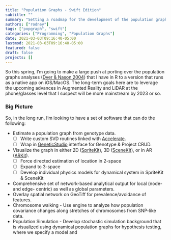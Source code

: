 ```yaml
---
title: "Population Graphs - Swift Edition"
subtitle: ""
summary: "Setting a roadmap for the development of the population graphs family of analyses."
authors: ["rodney"]
tags: ["popgraph", "swift"]
categories: ["Programming", "Population Graphs"]
date: 2021-03-03T09:16:40-05:00
lastmod: 2021-03-03T09:16:40-05:00
featured: false
draft: false
projects: []
---
```


So this spring, I’m going to make a large push at porting over the population graphs analyses ([Dyer & Nason 2004](https://drive.google.com/file/d/0B0T81CzLjtfPVGR5dFZuSF9oclU/view?usp=sharing)) that I have in R to a version that runs as a native app on iOS/MacOS.  The long-term goals here are to leverage the upcoming advances in Augmented Reality and LiDAR at the phone/glasses level that I suspect will be more mainstream by 2023 or so.

### Big Picture

So, in the long run, I’m looking to have a set of software that can do the following:

- Estimate a population graph from genotype data.
   - [ ] Write custom SVD routines linked with [Accelerate](https://developer.apple.com/documentation/accelerate).
   - [ ] Wrap in [GeneticStudio](craftdocs://open?blockId=D1B89492-9912-42FC-A789-D957E1FEF4C9&spaceId=07b940d2-163d-ebd5-c7c7-647f9d1cfbd1) interface for Genotype & Project CRUD.
- Visualize the graph in either 2D ([SpriteKit](https://developer.apple.com/documentation/spritekit/)), 3D ([SceneKit](https://developer.apple.com/documentation/scenekit/)), or in AR ([ARKit](https://developer.apple.com/documentation/arkit)).
   - [ ] Force directed estimation of location in 2-space
   - [ ] Expand to 3-space
   - [ ] Develop individual physics models for dynamical system in SpriteKit & SceneKit
- Comprehensive set of network-based analytical output for local (node- and edge- centric) as well as global parameters.
- Overlay spatial network on GeoTiff for prevalence/avoidance of features.
- Chromosome walking - Use engine to analyze how population covariance changes along stretches of chromosomes from SNP-like data.
- Population Simulation - Develop stochastic simulation background that is visualized using dynamical population graphs for hypothesis testing, where we specify a model and

